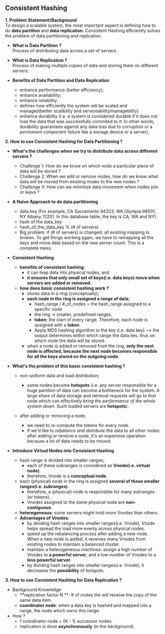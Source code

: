 ## Consistent Hashing

**1. Problem Statement/Background**  
To design a scalable system, the most important aspect is defining how to do **data partition** and **data replication**. Consistent Hashing efficiently solves the problem of data partitioning and replication.

- **What is Data Partition ?**  
Process of distributing data across a set of servers.

- **What is Data Replication ?**  
Process of making multiple copies of data and storing them on different servers.

- **Benefits of Data Partition and Data Replication**
  - enhance performance (better efficiency);
  - enhance availability;
  - enhance reliability;
  - defines how efficiently the system will be scaled and managed(better scalibility and serviceability/managebility)
  - enhance durability (i.e. a system is considered durable if it does not lose the data that was successfully commited to it. In other words, durability guarantees against any data loss due to corruption or a _permanent_ component failure like a storage device or a server). 

**2. How to use Consistent Hashing for Data Partitioning ?**
- **What's the challenges when we try to distribute data across different servers ?**
  - Challenge 1: How do we know on which node a particular piece of data will be stored ?
  - Challenge 2: When we add or remove nodes, how do we know what data will be moved from existing nodes to the new nodes ?
  - Challenge 3: How can we minimize data movement when nodes join or leave ?
- **A Naive Approach to do data partitioning**
  - data key (For example, CA Sacramento 94203; WA Olympia 98501; NY Albany 12201. In this database table, the key is CA, WA and NY).
  - hash of the data_key
  - hash_of_the_data_key % (# of servers)
  - Big problem: if (# of servers) is changed, all existing mapping is broken. To get things working again, we have to remapping all the keys and move data based on the new server count. This is a complete mess.
- **Consistent Hashing**
  - **benefits of consistent hashing**:
    - it can map data into physical nodes; and
    - **it ensures that only small set of keys(i.e. data keys) move when servers are added or removed.**
  - **how does _basic_ consistent hashing work ?**
    - stores data in a ring (conceptually);
    - **each node in the ring is assigned a range of data**;
      - hash_range / #_of_nodes = the hash_range assigned to a specific node
      - the ring -> smaller, predefined ranges.
      - **token**: the start of every range. Therefore, each node is assigned with a **token**.
      - Apply MD5 hashing algorithm to the key (i.e. data key) --> the output determines within which range the data lies, thus on which node the data will be stored.
    - when a node is added or removed from the ring, **only the next node is affected, because the next node becomes responsible for all the keys stored on the outgoing node**.

- **What's the problem of this basic consistent hashing ?**
  -  non-uniform data and load distribution;
      - some nodes become **hotspots** (i.e. any server responsible for a huge partition of data can become a bottleneck for the system. A large share of data storage and retrieval requests will go to that node which can effectively _bring the performance of the whole system down_. Such loaded servers are **hotspots**). 

  -  after adding or removing a node,
      - we need to re-compute the tokens for every node.
      - if we'd like to _rebalance and distribute_ the data to all other nodes after adding or remove a node, it's an expensive operation because a lot of data needs to be moved.

- **Introduce Virtual Nodes into Consistent Hashing**
  -  hash range is divided into smaller ranges;
      - each of these subranges is considered as **Vnode(i.e. virtual node)**.  
      - therefore, Vnode is a **conceptual node**.
  -  each (physical) node in the ring is assigned **several of these smaller ranges(i.e. subranges)**.
      - therefore, a (physical) node is responsible for many subranges (or tokens).  
      - Vnodes assigned to the same _physical_ node are **non-contiguous**.
  -  **heteregeneous**: some servers might hold more Vnodes than others.
  -  **Advantages of Vnodes:**
      - by dividing hash ranges into smaller ranges(i.e. Vnode), Vnode helps spread the load more evenly across physical nodes.
      - speed up the rebalancing process after adding a new node. When a new node is added, it receives many Vnodes from existing nodes to maintain a balanced cluster.
      - maintain a heterogeneous machines: assign a high number of Vnodes to **a powerful server**, and a low number of Vnodes to a **less powerful server**.
      - by dividing hash ranges into smaller ranges(i.e. Vnode), it decreases the **possibility** of hotspots.

**3. How to use Consistent Hashing for Data Replication ?**
- Background Knowledge
  - **replication factor N **: # of nodes the will receive the copy of the same data item.
  - **coordinator node**: when a data key is hashed and mapped into a range, the node which owns this range.
- How ?
  - 1 coordinator node + (N - 1) successor nodes.
  - replication is done **asynchronously** (in the background).
